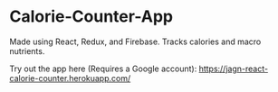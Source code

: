 # Calorie-Counter-App
Made using React, Redux, and Firebase.
Tracks calories and macro nutrients.


Try out the app here (Requires a Google account): https://jagn-react-calorie-counter.herokuapp.com/
